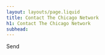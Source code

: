 ```yaml
---
layout: layouts/page.liquid
title: Contact The Chicago Network
h1: Contact The Chicago Network
subhead:
---
```

<form name="contact" class="contactForm" netlify>
<!-- plain HTMl elements will allow Netlify form detection to work properly: https://answers.netlify.com/t/netlify-forms-and-web-components/64229/2 -->
	<input type="text" name="Name" hidden disabled />
	<input type="email" name="Email" hidden disabled />
	<textarea name="Message" hidden disabled></textarea>
    <sl-input name="Name" class="contactForm" label="Name" size="medium"></sl-input>
    <sl-input name="Email" class="contactForm" label="Email" size="medium"></sl-input>
    <sl-textarea name="Message" label="Message"></sl-textarea>
	<sl-button type="submit" variant="primary" class="submitButton">Send</sl-button>
</form>
